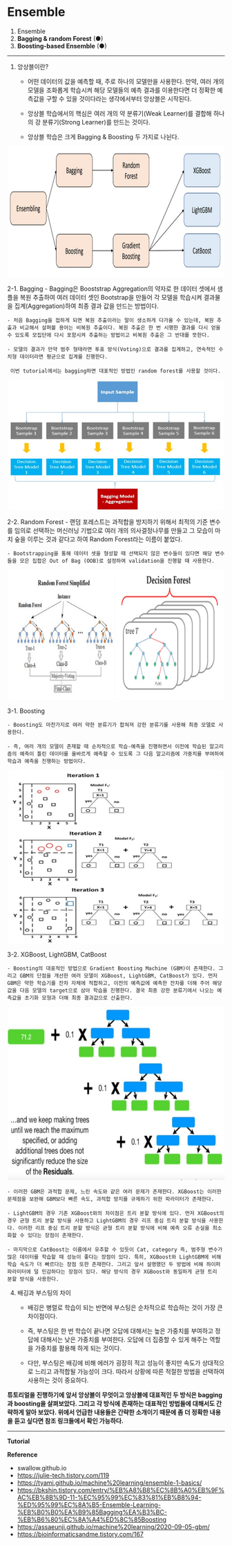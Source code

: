 # Ensemble

1. Ensemble
2. **Bagging & random Forest** (●)
3. **Boosting-based Ensemble** (●)

---

1. 앙상블이란? 
    - 어떤 데이터의 값을 예측할 때, 주로 하나의 모델만을 사용한다. 만약, 여러 개의 모델을 조화롭게 학습시켜 해당 모델들의 예측 결과를 이용한다면 더 정확한 예측값을 구할 수 있을 것이다라는 생각에서부터 앙상블은 시작된다. 

    - 앙상블 학습에서의 핵심은 여러 개의 약 분류기(Weak Learner)를 결합해 하나의 강 분류기(Strong Learner)를 만드는 것이다. 

    - 앙상블 학습은 크게 Bagging & Boosting 두 가지로 나뉜다. 

<p align='center'><img src="./img/total.jpg" width='700' height='300'></p>

2-1. Bagging 
    - Bagging은 Booststrap Aggregation의 약자로 한 데이터 셋에서 샘플을 복원 추출하여 여러 데이터 셋인 Bootstrap을 만들어 각 모델을 학습시켜 결과물을 집계(Aggregation)하여 최종 결과 값을 만드는 방법이다. 

    - 처음 Bagging을 접하게 되면 복원 추출이라는 말이 생소하게 다가올 수 있는데, 복원 추출과 비교해서 살펴볼 용어는 비복원 추출이다. 복원 추출은 한 번 시행한 결과를 다시 얻을 수 있도록 모집단에 다시 포함시켜 추출하는 방법이고 비복원 추출은 그 반대를 뜻한다. 

    - 모델의 결과가 만약 범주 형태라면 투표 방식(Voting)으로 결과를 집계하고, 연속적인 수치형 데이터라면 평균으로 집계를 진행한다. 

     이번 tutorial에서는 bagging하면 대표적인 방법인 random forest를 사용할 것이다.

<p align='center'><img src="./img/bagging2.jpg" width='500' height='300'></p>

2-2. Random Forest
    - 랜덤 포레스트는 과적합을 방지하기 위해서 최적의 기준 변수를 임의로 선택하는 머신러닝 기법으로 여러 개의 의사결정나무를 만들고 그 모습이 마치 숲을 이루는 것과 같다고 하여 Random Forest라는 이름이 붙었다. 

    - Bootstrapping을 통해 데이터 셋을 형성할 때 선택되지 않은 변수들이 있다면 해당 변수들을 모은 집합은 Out of Bag (OOB)로 설정하여 validation을 진행할 때 사용한다.

<p align='center'><img src="./img/randomforest.jpg" width='700' height='300'></p>

3-1. Boosting 

    - Boosting도 마찬가지로 여러 약한 분류기가 합쳐져 강한 분류기를 사용해 최종 모델로 사용한다. 

    - 즉, 여러 개의 모델이 존재할 때 순차적으로 학습-예측을 진행하면서 이전에 학습된 알고리즘의 예측이 틀린 데이터를 올바르게 예측할 수 있도록 그 다음 알고리즘에 가중치를 부여하여 학습과 예측을 진행하는 방법이다. 

<p align='center'><img src="./img/boosting.jpg" width='500' height='400'></p>

3-2. XGBoost, LightGBM, CatBoost

    - Boosting의 대표적인 방법으로 Gradient Boosting Machine (GBM)이 존재한다. 그리고 GBM의 단점을 개선한 여러 모델이 XGBoost, LightGBM, CatBoost가 있다. 먼저 GBM은 약한 학습기를 잔차 자체에 적합하고, 이전의 예측값에 예측한 잔차를 더해 주어 해당 값을 다음 모델의 target으로 삼아 학습을 진행한다. 결국 최종 강한 분류기에서 나오는 예측값을 초기화 모형과 더해 최종 결과값으로 산출한다.

<p align='center'><img src="./img/gbm.jpg" width='700' height='400'></p>

    - 이러한 GBM은 과적합 문제, 느린 속도와 같은 여러 문제가 존재한다. XGBoost는 이러한 문제점을 보완해 GBM보다 빠른 속도, 과적합 방지를 규제하기 위한 파라미터가 존재한다. 

    - LightGBM의 경우 기존 XGBoost와의 차이점은 트리 분할 방식에 있다. 먼저 XGBoost의 경우 균형 트리 분할 방식을 사용하고 LightGBM의 경우 리프 중심 트리 분할 방식을 사용한다. 이러한 리프 중심 트리 분할 방식은 균형 트리 분할 방식에 비해 예측 오류 손실을 최소화할 수 있다는 장점이 존재한다. 

    - 마지막으로 CatBoost는 이름에서 유추할 수 있듯이 Cat, category 즉, 범주형 변수가 많은 데이터를 학습할 때 성능이 좋다는 장점이 있다. 특히, XGBoost와 LightGBM에 비해 학습 속도가 더 빠르다는 장점 또한 존재한다. 그리고 앞서 설명했던 두 방법에 비해 하이퍼 파라미터에 덜 민감하다는 장점이 있다. 해당 방식의 경우 XGBoost와 동일하게 균형 트리 분할 방식을 사용한다.

4. 배깅과 부스팅의 차이 
    - 배깅은 병렬로 학습이 되는 반면에 부스팅은 순차적으로 학습하는 것이 가장 큰 차이점이다. 


    - 즉, 부스팅은 한 번 학습이 끝나면 오답에 대해서는 높은 가중치를 부여하고 정답에 대해서는 낮은 가중치를 부여한다. 오답에 더 집중할 수 있게 해주는 역할을 가중치를 활용해 하게 되는 것이다. 

    - 다만, 부스팅은 배깅에 비해 에러가 굉장히 적고 성능이 좋지만 속도가 상대적으로 느리고 과적합될 가능성이 크다. 따라서 상황에 따른 적절한 방법을 선택하여 사용하는 것이 중요하다.

**튜토리얼을 진행하기에 앞서 앙상블이 무엇이고 앙상블에 대표적인 두 방식은 bagging과 boosting을 살펴보았다. 그리고 각 방식에 존재하는 대표적인 방법들에 대해서도 간략하게 알아 보았다. 위에서 언급한 내용들은 간략한 소개이기 때문에 좀 더 정확한 내용을 듣고 싶다면 참조 링크들에서 확인 가능하다.**

---

**Tutorial**

**Reference**
- swallow.github.io
- https://julie-tech.tistory.com/119
- https://tyami.github.io/machine%20learning/ensemble-1-basics/
- https://bkshin.tistory.com/entry/%EB%A8%B8%EC%8B%A0%EB%9F%AC%EB%8B%9D-11-%EC%95%99%EC%83%81%EB%B8%94-%ED%95%99%EC%8A%B5-Ensemble-Learning-%EB%B0%B0%EA%B9%85Bagging%EA%B3%BC-%EB%B6%80%EC%8A%A4%ED%8C%85Boosting
- https://assaeunji.github.io/machine%20learning/2020-09-05-gbm/
- https://bioinformaticsandme.tistory.com/167